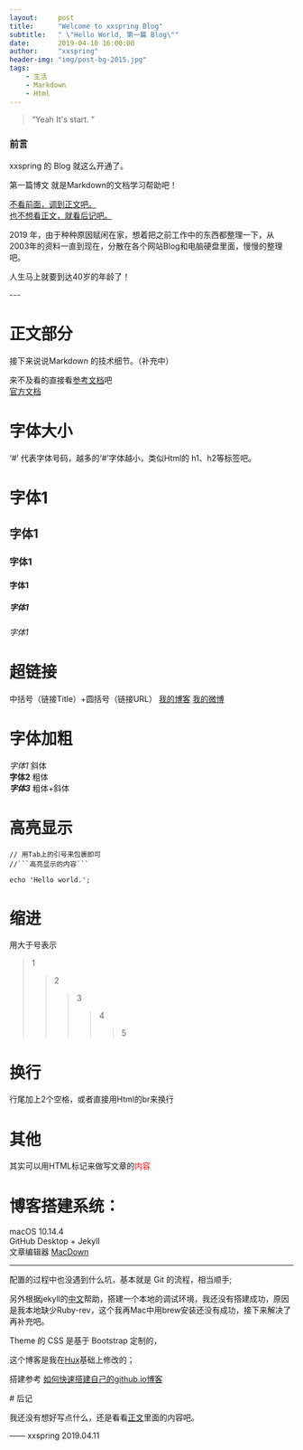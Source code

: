 ```yaml
---
layout:     post
title:      "Welcome to xxspring Blog"
subtitle:   " \"Hello World, 第一篇 Blog\""
date:       2019-04-10 16:00:00
author:     "xxspring"
header-img: "img/post-bg-2015.jpg"
tags:
    - 生活 
    - Markdown 
    - Html
---
```


> “Yeah It's start. ”


### 前言

xxspring 的 Blog 就这么开通了。

第一篇博文 就是Markdown的文档学习帮助吧！

[不看前面，调到正文吧。](#content)
<br />
[也不想看正文，就看后记吧。](#footer)



2019 年，由于种种原因赋闲在家，想着把之前工作中的东西都整理一下，从2003年的资料一直到现在，分散在各个网站Blog和电脑硬盘里面，慢慢的整理吧。

人生马上就要到达40岁的年龄了！


<p id = "content"></p>
---

# 正文部分

接下来说说Markdown 的技术细节。（补充中） 

来不及看的直接看[参考文档](https://www.w3cschool.cn/markdownyfsm/)吧   
[官方文档](https://daringfireball.net/projects/markdown/)

# 字体大小 

‘#’ 代表字体号码，越多的‘#’字体越小，类似Html的 h1、h2等标签吧。

# 字体1
## 字体1
### 字体1
#### 字体1
##### 字体1
###### 字体1

# 超链接 
中括号（链接Title）+圆括号（链接URL）
[我的博客](http://xxspring.github.io) [我的微博](http://weibo.com/xxspring)

# 字体加粗

*字体1* 斜体 <br />**字体2** 粗体 <br /> ***字体3*** 粗体+斜体 <br />

# 高亮显示
```
// 用Tab上的引号来包裹即可 
//```高亮显示的内容```

echo 'Hello world.'; 

```
# 缩进
用大于号表示 
>1
>>2
>>>3
>>>>4  
>>>>>5  

# 换行
行尾加上2个空格，或者直接用Html的br来换行

# 其他
其实可以用HTML标记来做写文章的<span style="color:red">内容</span>


# 博客搭建系统：
macOS 10.14.4 <br />
GitHub Desktop + Jekyll <br />
文章编辑器 [MacDown](https://macdown.uranusjr.com/) <br />

<hr />

配置的过程中也没遇到什么坑，基本就是 Git 的流程，相当顺手;

另外根据jekyll的[中文](https://www.jekyll.com.cn/docs/)帮助，搭建一个本地的调试环境，我还没有搭建成功，原因是我本地缺少Ruby-rev，这个我再Mac中用brew安装还没有成功，接下来解决了再补充吧。


Theme 的 CSS 是基于 Bootstrap 定制的，

这个博客是我在[Hux](http://huangxuan.me/)基础上修改的；

搭建参考 [如何快速搭建自己的github.io博客](https://blog.csdn.net/Walkerhau/article/details/77394659)

<p id="footer"></p>
# 后记


我还没有想好写点什么，还是看看[正文](#content)里面的内容吧。


—— xxspring 2019.04.11
